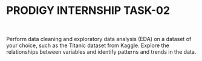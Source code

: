 <h1>PRODIGY INTERNSHIP TASK-02</h1>
<br>
<p>Perform data cleaning and exploratory data analysis (EDA) on a dataset of your choice, such as the Titanic dataset from Kaggle. Explore the relationships between variables and identify patterns and trends in the data.</p>
